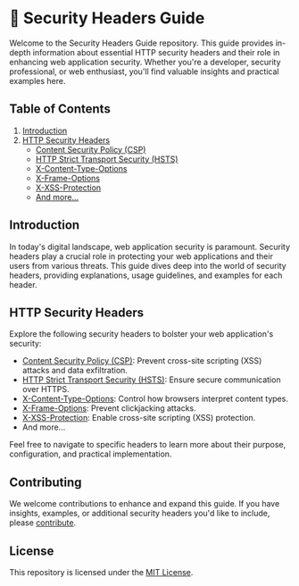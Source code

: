 # 📜 Security Headers Guide

Welcome to the Security Headers Guide repository. This guide provides in-depth information about essential HTTP security headers and their role in enhancing web application security. Whether you're a developer, security professional, or web enthusiast, you'll find valuable insights and practical examples here.

## Table of Contents

1. [Introduction](#introduction)
2. [HTTP Security Headers](#http-security-headers)
   - [Content Security Policy (CSP)](csp.md)
   - [HTTP Strict Transport Security (HSTS)](hsts.md)
   - [X-Content-Type-Options](x-content-type-options.md)
   - [X-Frame-Options](x-frame-options.md)
   - [X-XSS-Protection](x-xss-protection.md)
   - [And more...](#)

## Introduction

In today's digital landscape, web application security is paramount. Security headers play a crucial role in protecting your web applications and their users from various threats. This guide dives deep into the world of security headers, providing explanations, usage guidelines, and examples for each header.

## HTTP Security Headers

Explore the following security headers to bolster your web application's security:

- [Content Security Policy (CSP)](csp.md): Prevent cross-site scripting (XSS) attacks and data exfiltration.
- [HTTP Strict Transport Security (HSTS)](hsts.md): Ensure secure communication over HTTPS.
- [X-Content-Type-Options](x-content-type-options.md): Control how browsers interpret content types.
- [X-Frame-Options](x-frame-options.md): Prevent clickjacking attacks.
- [X-XSS-Protection](x-xss-protection.md): Enable cross-site scripting (XSS) protection.
- And more...

Feel free to navigate to specific headers to learn more about their purpose, configuration, and practical implementation.

## Contributing

We welcome contributions to enhance and expand this guide. If you have insights, examples, or additional security headers you'd like to include, please [contribute](contributing.md).

## License

This repository is licensed under the [MIT License](LICENSE).
